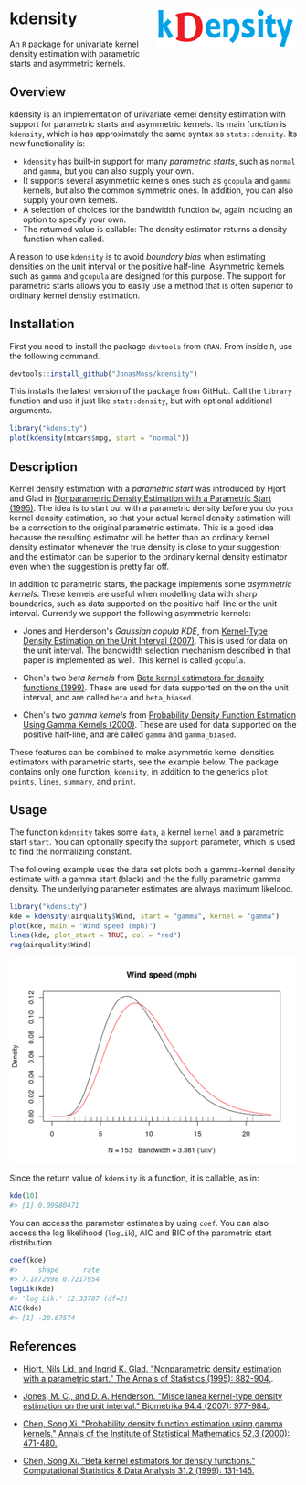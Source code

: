 
<!-- README.md is generated from README.Rmd. Please edit that file -->
kdensity <img src="man/figures/logo.png" align="right" width="247" height="70" />
=================================================================================

An `R` package for univariate kernel density estimation with parametric starts and asymmetric kernels.

Overview
--------

kdensity is an implementation of univariate kernel density estimation with support for parametric starts and asymmetric kernels. Its main function is `kdensity`, which is has approximately the same syntax as `stats::density`. Its new functionality is:

-   `kdensity` has built-in support for many *parametric starts*, such as `normal` and `gamma`, but you can also supply your own.
-   It supports several asymmetric kernels ones such as `gcopula` and `gamma` kernels, but also the common symmetric ones. In addition, you can also supply your own kernels.
-   A selection of choices for the bandwidth function `bw`, again including an option to specify your own.
-   The returned value is callable: The density estimator returns a density function when called.

A reason to use `kdensity` is to avoid *boundary bias* when estimating densities on the unit interval or the positive half-line. Asymmetric kernels such as `gamma` and `gcopula` are designed for this purpose. The support for parametric starts allows you to easily use a method that is often superior to ordinary kernel density estimation.

Installation
------------

First you need to install the package `devtools` from `CRAN`. From inside `R`, use the following command.

``` r
devtools::install_github("JonasMoss/kdensity")
```

This installs the latest version of the package from GitHub. Call the `library` function and use it just like `stats:density`, but with optional additional arguments.

``` r
library("kdensity")
plot(kdensity(mtcars$mpg, start = "normal"))
```

Description
-----------

Kernel density estimation with a *parametric start* was introduced by Hjort and Glad in [Nonparametric Density Estimation with a Parametric Start (1995)](https://projecteuclid.org/euclid.aos/1176324627). The idea is to start out with a parametric density before you do your kernel density estimation, so that your actual kernel density estimation will be a correction to the original parametric estimate. This is a good idea because the resulting estimator will be better than an ordinary kernel density estimator whenever the true density is close to your suggestion; and the estimator can be superior to the ordinary kernal density estimator even when the suggestion is pretty far off.

In addition to parametric starts, the package implements some *asymmetric kernels*. These kernels are useful when modelling data with sharp boundaries, such as data supported on the positive half-line or the unit interval. Currently we support the following asymmetric kernels:

-   Jones and Henderson's *Gaussian copula KDE*, from [Kernel-Type Density Estimation on the Unit Interval (2007)](https://academic.oup.com/biomet/article-abstract/94/4/977/246269). This is used for data on the unit interval. The bandwidth selection mechanism described in that paper is implemented as well. This kernel is called `gcopula`.

-   Chen's two *beta kernels* from [Beta kernel estimators for density functions (1999)](https://www.sciencedirect.com/science/article/pii/S0167947399000109). These are used for data supported on the on the unit interval, and are called `beta` and `beta_biased`.

-   Chen's two *gamma kernels* from [Probability Density Function Estimation Using Gamma Kernels (2000)](https://link.springer.com/article/10.1023/A:1004165218295). These are used for data supported on the positive half-line, and are called `gamma` and `gamma_biased`.

These features can be combined to make asymmetric kernel densities estimators with parametric starts, see the example below. The package contains only one function, `kdensity`, in addition to the generics `plot`, `points`, `lines`, `summary`, and `print`.

Usage
-----

The function `kdensity` takes some `data`, a kernel `kernel` and a parametric start `start`. You can optionally specify the `support` parameter, which is used to find the normalizing constant.

The following example uses the data set plots both a gamma-kernel density estimate with a gamma start (black) and the the fully parametric gamma density. The underlying parameter estimates are always maximum likelood.

``` r
library("kdensity")
kde = kdensity(airquality$Wind, start = "gamma", kernel = "gamma")
plot(kde, main = "Wind speed (mph)")
lines(kde, plot_start = TRUE, col = "red")
rug(airquality$Wind)
```

<img src="README_files/figure-markdown_github/example-1.png" width="750px" />

Since the return value of `kdensity` is a function, it is callable, as in:

``` r
kde(10)
#> [1] 0.09980471
```

You can access the parameter estimates by using `coef`. You can also access the log likelihood (`logLik`), AIC and BIC of the parametric start distribution.

``` r
coef(kde)
#>     shape      rate 
#> 7.1872898 0.7217954
logLik(kde)
#> 'log Lik.' 12.33787 (df=2)
AIC(kde)
#> [1] -20.67574
```

References
----------

-   [Hjort, Nils Lid, and Ingrid K. Glad. "Nonparametric density estimation with a parametric start." The Annals of Statistics (1995): 882-904.](https://projecteuclid.org/euclid.aos/1176324627).

-   [Jones, M. C., and D. A. Henderson. "Miscellanea kernel-type density estimation on the unit interval." Biometrika 94.4 (2007): 977-984.](https://academic.oup.com/biomet/article-abstract/94/4/977/246269).

-   [Chen, Song Xi. "Probability density function estimation using gamma kernels." Annals of the Institute of Statistical Mathematics 52.3 (2000): 471-480.](https://link.springer.com/article/10.1023/A:1004165218295).

-   [Chen, Song Xi. "Beta kernel estimators for density functions." Computational Statistics & Data Analysis 31.2 (1999): 131-145.](https://www.sciencedirect.com/science/article/pii/S0167947399000109)
